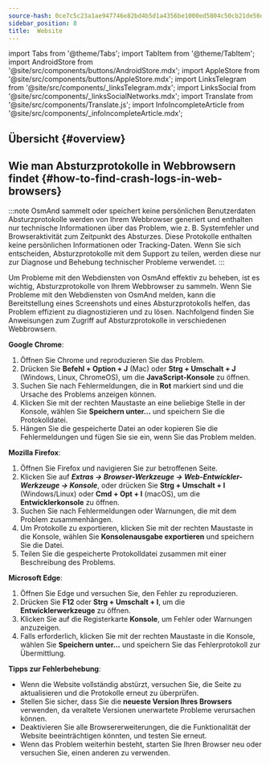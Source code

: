 ```yaml
---
source-hash: 0ce7c5c23a1ae947746e82bd4b5d1a4356be1000ed5804c50cb21de56d29d68d
sidebar_position: 8
title:  Website
---
```

import Tabs from '@theme/Tabs';
import TabItem from '@theme/TabItem';
import AndroidStore from '@site/src/components/buttons/AndroidStore.mdx';
import AppleStore from '@site/src/components/buttons/AppleStore.mdx';
import LinksTelegram from '@site/src/components/_linksTelegram.mdx';
import LinksSocial from '@site/src/components/_linksSocialNetworks.mdx';
import Translate from '@site/src/components/Translate.js';
import InfoIncompleteArticle from '@site/src/components/_infoIncompleteArticle.mdx';



## Übersicht {#overview}

## Wie man Absturzprotokolle in Webbrowsern findet {#how-to-find-crash-logs-in-web-browsers}

:::note OsmAnd sammelt oder speichert keine persönlichen Benutzerdaten
Absturzprotokolle werden von Ihrem Webbrowser generiert und enthalten nur technische Informationen über das Problem, wie z. B. Systemfehler und Browseraktivität zum Zeitpunkt des Absturzes. Diese Protokolle enthalten keine persönlichen Informationen oder Tracking-Daten.
Wenn Sie sich entscheiden, Absturzprotokolle mit dem Support zu teilen, werden diese nur zur Diagnose und Behebung technischer Probleme verwendet.
:::

Um Probleme mit den Webdiensten von OsmAnd effektiv zu beheben, ist es wichtig, Absturzprotokolle von Ihrem Webbrowser zu sammeln. Wenn Sie Probleme mit den Webdiensten von OsmAnd melden, kann die Bereitstellung eines Screenshots und eines Absturzprotokolls helfen, das Problem effizient zu diagnostizieren und zu lösen. Nachfolgend finden Sie Anweisungen zum Zugriff auf Absturzprotokolle in verschiedenen Webbrowsern.

**Google Chrome**:

1. Öffnen Sie Chrome und reproduzieren Sie das Problem.
2. Drücken Sie **Befehl + Option + J** (Mac) oder **Strg + Umschalt + J** (Windows, Linux, ChromeOS), um die **JavaScript-Konsole** zu öffnen.
3. Suchen Sie nach Fehlermeldungen, die in **Rot** markiert sind und die Ursache des Problems anzeigen können.
4. Klicken Sie mit der rechten Maustaste an eine beliebige Stelle in der Konsole, wählen Sie **Speichern unter...** und speichern Sie die Protokolldatei.
5. Hängen Sie die gespeicherte Datei an oder kopieren Sie die Fehlermeldungen und fügen Sie sie ein, wenn Sie das Problem melden.

**Mozilla Firefox**:

1. Öffnen Sie Firefox und navigieren Sie zur betroffenen Seite.
2. Klicken Sie auf ***Extras → Browser-Werkzeuge → Web-Entwickler-Werkzeuge → Konsole***, oder drücken Sie **Strg + Umschalt + I** (Windows/Linux) oder **Cmd + Opt + I** (macOS), um die **Entwicklerkonsole** zu öffnen.
3. Suchen Sie nach Fehlermeldungen oder Warnungen, die mit dem Problem zusammenhängen.
4. Um Protokolle zu exportieren, klicken Sie mit der rechten Maustaste in die Konsole, wählen Sie **Konsolenausgabe exportieren** und speichern Sie die Datei.
5. Teilen Sie die gespeicherte Protokolldatei zusammen mit einer Beschreibung des Problems.

**Microsoft Edge**:

1. Öffnen Sie Edge und versuchen Sie, den Fehler zu reproduzieren.
2. Drücken Sie **F12** oder **Strg + Umschalt + I**, um die **Entwicklerwerkzeuge** zu öffnen.
3. Klicken Sie auf die Registerkarte **Konsole**, um Fehler oder Warnungen anzuzeigen.
4. Falls erforderlich, klicken Sie mit der rechten Maustaste in die Konsole, wählen Sie **Speichern unter...** und speichern Sie das Fehlerprotokoll zur Übermittlung.

**Tipps zur Fehlerbehebung**:

- Wenn die Website vollständig abstürzt, versuchen Sie, die Seite zu aktualisieren und die Protokolle erneut zu überprüfen.
- Stellen Sie sicher, dass Sie die **neueste Version Ihres Browsers** verwenden, da veraltete Versionen unerwartete Probleme verursachen können.
- Deaktivieren Sie alle Browsererweiterungen, die die Funktionalität der Website beeinträchtigen könnten, und testen Sie erneut.
- Wenn das Problem weiterhin besteht, starten Sie Ihren Browser neu oder versuchen Sie, einen anderen zu verwenden.